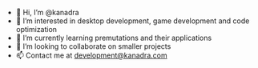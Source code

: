 - 👋 Hi, I’m @kanadra
- 👀 I’m interested in desktop development, game development and code optimization
- 🌱 I’m currently learning premutations and their applications
- 💞️ I’m looking to collaborate on smaller projects
- 📫 Contact me at development@kanadra.com

